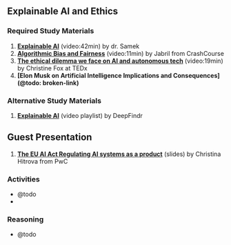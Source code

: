 ## Explainable AI and Ethics

### Required Study Materials

1. **[Explainable AI](https://www.youtube.com/watch?v=AFC8yWzypss)** (video:42min) by dr. Samek
2. **[Algorithmic Bias and Fairness](https://www.youtube.com/watch?v=gV0_raKR2UQ)** (video:11min) by Jabril from CrashCourse
3. **[The ethical dilemma we face on AI and autonomous tech](https://www.youtube.com/watch?v=3oE88_6jAwc)** (video:19min) by Christine Fox at TEDx 
4. **[Elon Musk on Artificial Intelligence Implications and Consequences](@todo: broken-link)** 

### Alternative Study Materials

1. **[Explainable AI](https://www.youtube.com/playlist?list=PLV8yxwGOxvvovp-j6ztxhF3QcKXT6vORU)** (video playlist) by DeepFindr

## Guest Presentation

1. **[The EU AI Act Regulating AI systems as a product](on-session/11-Explainable_AI_and_Ethics/EU_AI_Act-slides.pdf)** (slides) by Christina Hitrova from PwC

### Activities

* @todo
* 
### Reasoning

* @todo
